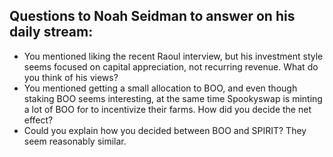 ## Questions to Noah Seidman to answer on his daily stream:
- You mentioned liking the recent Raoul interview, but his investment style seems focused on capital appreciation, not recurring revenue. What do you think of his views?
- You mentioned getting a small allocation to BOO, and even though staking BOO seems interesting, at the same time Spookyswap is minting a lot of BOO for to incentivize their farms. How did you decide the net effect?
- Could you explain how you decided between BOO and SPIRIT? They seem reasonably similar.
